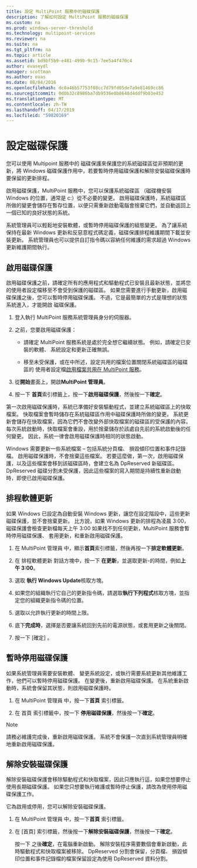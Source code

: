```yaml
---
title: 設定 MultiPoint 服務中的磁碟保護
description: 了解如何設定 MultiPoint 服務的磁碟保護
ms.custom: na
ms.prod: windows-server-threshold
ms.technology: multipoint-services
ms.reviewer: na
ms.suite: na
ms.tgt_pltfrm: na
ms.topic: article
ms.assetid: bd9bf5b9-e481-499b-9c15-7ee5a4f470c4
author: evaseydl
manager: scottman
ms.author: evas
ms.date: 08/04/2016
ms.openlocfilehash: dc0a46b57753f08cc7d79fd05de7a9e81469cc86
ms.sourcegitcommit: 0d0b32c8986ba7db9536e0b8648d4ddf9b03e452
ms.translationtype: MT
ms.contentlocale: zh-TW
ms.lasthandoff: 04/17/2019
ms.locfileid: "59820169"
---
```

# <a name="configure-disk-protection"></a>設定磁碟保護
您可以使用 Multipoint 服務中的 磁碟保護來保護您的系統磁碟區從非預期的更新，將 Windows 磁碟保護作用中，若要暫時停用磁碟保護和解除安裝磁碟保護時要保留的更新排程。  
  
啟用磁碟保護，MultiPoint 服務中，您可以保護系統磁碟區 （磁碟機安裝 Windows 的位置，通常是 c:）從不必要的變更。 啟用磁碟保護時，系統磁碟區所做的變更會儲存在暫存位置，以便只需重新啟動電腦會捨棄它們，並自動返回上一個已知的良好狀態的系統。  
  
系統管理員可以輕鬆地安裝軟體，或暫時停用磁碟保護的組態變更。 為了讓系統保持在最新 Windows 更新和反惡意程式碼定義，磁碟保護排程維護期間下載並安裝更新。 系統管理員也可以提供自訂指令碼以容納任何維護的需求超過 Windows 更新維護期間執行。  
  
## <a name="enable-disk-protection"></a>啟用磁碟保護  
啟用磁碟保護之前，請確定所有的應用程式和驅動程式已安裝且最新狀態，並將您的使用者設定檔移至不會受到保護的磁碟區。 如果您需要進行手動更新，啟用磁碟保護之後，您可以暫時停用磁碟保護。 不過，它是最簡單的方式是理想的狀態系統進入，才能開啟 磁碟保護。  
  
 
1.  登入執行 MultiPoint 服務系統管理員身分的伺服器。  
  
2.  之前，您要啟用磁碟保護：  
  
    -   請確定 MultiPoint 服務系統是處於完全想它繼續狀態。 例如，請確定已安裝的軟體、 系統設定和更新正確無誤。  
  
    -   移至未受保護，或在中所述，設定共用的檔案位置關閉系統磁碟區的磁碟區的 使用者設定檔[啟用檔案共用在 MultiPoint 服務](Enable-file-sharing-in-MultiPoint-services.md)。  
  
3.  從**開始**畫面上，開啟**MultiPoint 管理員**。  
  
4.  按一下 **首頁**索引標籤上，按一下**啟用磁碟保護**，然後按一下**確定**。  
  
第一次啟用磁碟保護時，系統已準備好安裝驅動程式，並建立系統磁碟區上的快取檔案。 快取檔案會暫時儲存在系統磁碟區作用中磁碟保護時所做的變更。 系統更新會儲存在快取檔案，因為它們不會改變外部快取檔案的磁碟區的受保護的內容。 每次系統啟動時，快取檔案會重設，用於捨棄儲存於該處自先前的系統啟動後的任何變更。 因此，系統一律會啟用磁碟保護時相同的狀態啟動。  
  
Windows 需要更新一些系統檔案 – 包括系統分頁檔、 損毀傾印位置和事件記錄檔。 啟用磁碟保護時，不會捨棄這些檔案。 若要這麼做，第一次，啟用磁碟保護，以及這些檔案會移到該磁碟區時，會建立名為 DpReserved 新磁碟區。 DpReserved 磁碟分割未受保護，因此這些檔案的寫入期間是持續性重新啟動時，即使已啟用磁碟保護。  
  
## <a name="schedule-software-updates"></a>排程軟體更新  
如果 Windows 已設定為自動安裝 Windows 更新，讓您在設定階段中，這些更新磁碟保護，並不會捨棄更新。 比方說，如果 Windows 更新的排程為凌晨 3:00，磁碟保護會檢查更新檔每天上午 3:00 如果找不到任何更新，MultiPoint 服務會暫時停用磁碟保護、 套用更新，和重新啟用磁碟保護。  
   
1.  在 MultiPoint 管理員 中，顯示**首頁**索引標籤，然後再按一下**排定軟體更新**。  
  
2.  在 排程軟體更新 對話方塊中，按一下 **在更新**，並選取更新-的時間，例如**上午 3:00**。  
  
3.  選取 **執行 Windows Update**核取方塊。  
  
4.  如果您的組織執行它自己的更新指令碼，請選取**執行下列程式**核取方塊，並指定您的組織更新指令碼的位置。  
  
5.  選取以允許執行更新的時間上限。  
  
6.  底下**完成時**，選擇是否要讓系統回到先前的電源狀態，或套用更新之後關閉。  
  
7.  按一下 [確定] 。  
  
## <a name="temporarily-disable-disk-protection"></a>暫時停用磁碟保護  
如果系統管理員需要安裝軟體、 變更系統設定，或執行需要系統更新其他維護工作，他們可以暫時停用磁碟保護。 在變更後，重新啟用磁碟保護。 在系統重新啟動時，系統會保留其狀態，則啟用磁碟保護時。  
    
1.  在 MultiPoint 管理員 中，按一下**首頁** 索引標籤。  
  
2.  在 首頁 索引標籤中，按一下 **停用磁碟保護**，然後按一下**確定**。  
  
> [!NOTE]  
> 請務必維護完成後，重新啟用磁碟保護。 系統不會保護一次直到系統管理員明確地重新啟用磁碟保護。  
  
## <a name="uninstall-disk-protection"></a>解除安裝磁碟保護  
解除安裝磁碟保護會移除驅動程式和快取檔案，因此只應執行這，如果您想要停止使用長期磁碟保護。 如果您只想要執行維護或暫時停止保護，請改為使用停用磁碟保護工作。  
  
它為啟用或停用，您可以解除安裝磁碟保護。  
   
1.  在 MultiPoint 管理員 中，按一下**首頁** 索引標籤。  
  
2.  在 [首頁] 索引標籤，然後按一下**解除安裝磁碟保護**，然後按一下**確定**。  
  
    按一下 之後**確定**，在電腦重新啟動。 解除安裝程序需要數個會重新啟動，此時驅動程式和快取檔案被移除。 DpReserved 分割會保留，分頁檔、 損毀傾印位置和事件記錄檔的檔案保留設定為使用 DpReserved 資料分割。